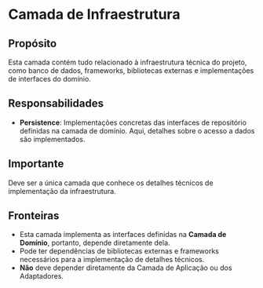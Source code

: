 # Camada de Infraestrutura

## Propósito
Esta camada contém tudo relacionado à infraestrutura técnica do projeto, como banco de dados, frameworks, bibliotecas externas e implementações de interfaces do domínio.

## Responsabilidades
- **Persistence**: Implementações concretas das interfaces de repositório definidas na camada de domínio. Aqui, detalhes sobre o acesso a dados são implementados.

## Importante
Deve ser a única camada que conhece os detalhes técnicos de implementação da infraestrutura.

## Fronteiras
- Esta camada implementa as interfaces definidas na **Camada de Domínio**, portanto, depende diretamente dela.
- Pode ter dependências de bibliotecas externas e frameworks necessários para a implementação de detalhes técnicos.
- **Não** deve depender diretamente da Camada de Aplicação ou dos Adaptadores.
